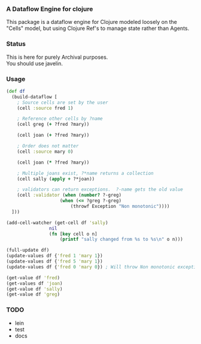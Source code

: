 ### A Dataflow Engine for clojure

This package is a dataflow engine for Clojure modeled loosely on the
"Cells" model, but using Clojure Ref's to manage state rather than
Agents.

### Status

This is here for purely Archival purposes.  
You should use javelin.

### Usage

```clojure
(def df
  (build-dataflow [
    ; Source cells are set by the user
    (cell :source fred 1)

    ; Reference other cells by ?name
    (cell greg (+ ?fred ?mary))

    (cell joan (+ ?fred ?mary))

    ; Order does not matter
    (cell :source mary 0)

    (cell joan (* ?fred ?mary))

    ; Multiple joans exist, ?*name returns a collection
    (cell sally (apply + ?*joan))

    ; validators can return exceptions.  ?-name gets the old value
    (cell :validator (when (number? ?-greg)
                    (when (<= ?greg ?-greg)
                        (throwf Exception "Non monotonic"))))
  ]))

(add-cell-watcher (get-cell df 'sally)
                nil
                (fn [key cell o n]
                    (printf "sally changed from %s to %s\n" o n)))

(full-update df)
(update-values df {'fred 1 'mary 1})
(update-values df {'fred 5 'mary 1})
(update-values df {'fred 0 'mary 0}) ; Will throw Non monotonic exception

(get-value df 'fred)
(get-values df 'joan)
(get-value df 'sally)
(get-value df 'greg)
```

### TODO

* lein
* test
* docs

